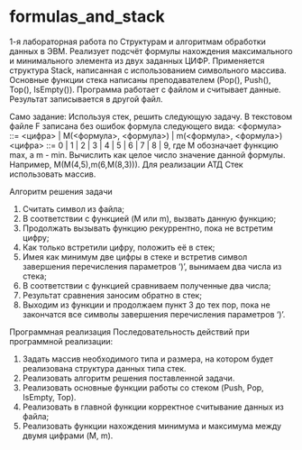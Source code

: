 # formulas_and_stack
1-я лабораторная работа по Структурам и алгоритмам обработки данных в ЭВМ. Реализует подсчёт формулы нахождения максимального и минимального элемента из двух заданных ЦИФР. Применяется структура Stack, написанная с использованием символьного массива. Основные функции стека написаны преподавателем (Pop(), Push(), Top(), IsEmpty()). Программа работает с файлом и считывает данные. Результат записывается в другой файл. 

Само задание:
Используя стек, решить следующую задачу. 
В текстовом файле F записана без ошибок формула следующего вида:
<формула> ::= <цифра> | М(<формула>, <формула>) |
m(<формула>, <формула>)
<цифра> ::= 0 | 1 | 2 | 3 | 4 | 5 | 6 | 7 | 8 | 9, 
где М обозначает функцию max, а m - min. 
Вычислить как целое число значение данной формулы. Например, М(M(4,5),m(6,M(8,3))). Для реализации АТД Стек использовать массив.

 Алгоритм решения задачи
1.	Считать символ из файла;
2.	В соответствии с функцией (M или m), вызвать данную функцию;
3. Продолжать вызывать функцию рекуррентно, пока не встретим цифру;
4. Как только встретили цифру, положить её в стек;
5. Имея как минимум две цифры в стеке и встретив символ завершения перечисления параметров ‘)’, вынимаем два числа из стека;
5. В соответствии с функцией сравниваем полученные два числа;
6. Результат сравнения заносим обратно в стек;
7. Выходим из функции и продолжаем пункт 3 до тех пор, пока не закончатся все символы завершения перечисления параметров ‘)’.

Программная реализация 
Последовательность действий при программной реализации: 
1. Задать массив необходимого типа и размера, на котором будет реализована структура данных типа стек. 
2. Реализовать алгоритм решения поставленной задачи. 
3. Реализовать основные функции работы со стеком (Push, Pop, IsEmpty, Top).
4. Реализовать в главной функции корректное считывание данных из файла;
5. Реализовать функции нахождения минимума и максимума между двумя цифрами (M, m).
